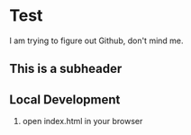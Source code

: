 # Test

I am trying to figure out Github, don't mind me.

## This is a subheader

## Local Development

1. open index.html in your browser